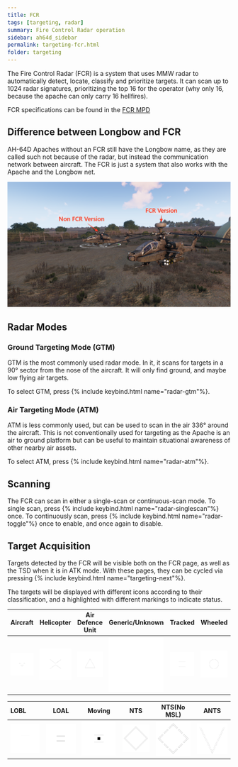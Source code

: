 ```yaml
---
title: FCR
tags: [targeting, radar]
summary: Fire Control Radar operation
sidebar: ah64d_sidebar
permalink: targeting-fcr.html
folder: targeting
---
```


The Fire Control Radar (FCR) is a system that uses MMW radar to automatically detect, locate, classify and prioritize targets. It can scan up to 1024 radar signatures, prioritizing the top 16 for the operator (why only 16, because the apache can only carry 16 hellfires).

FCR specifications can be found in the [FCR MPD](mpd-fcr.html)
## Difference between Longbow and FCR

AH-64D Apaches without an FCR still have the Longbow name, as they are called such not because of the radar, but instead the communication network between aircraft. The FCR is just a system that also works with the Apache and the Longbow net.

![](images/screenshots/FCR_dipiction.png)

## Radar Modes

### Ground Targeting Mode (GTM)

GTM is the most commonly used radar mode. In it, it scans for targets in a 90° sector from the nose of the aircraft. It will only find ground, and maybe low flying air targets.

To select GTM, press {% include keybind.html name="radar-gtm"%}.

### Air Targeting Mode (ATM)

ATM is less commonly used, but can be used to scan in the air 336° around the aircraft. This is not conventionally used for targeting as the Apache is an air to ground platform but can be useful to maintain situational awareness of other nearby air assets.

To select ATM, press {% include keybind.html name="radar-atm"%}.

## Scanning

The FCR can scan in either a single-scan or continuous-scan mode. To single scan, press {% include keybind.html name="radar-singlescan"%} once. To continuously scan, press {% include keybind.html name="radar-toggle"%} once to enable, and once again to disable.


## Target Acquisition

Targets detected by the FCR will be visible both on the FCR page, as well as the TSD when it is in ATK mode. With these pages, they can be cycled via pressing {% include keybind.html name="targeting-next"%}.

The targets will be displayed with different icons according to their classification, and a highlighted with different markings to indicate status.

| Aircraft | Helicopter | Air Defence Unit | Generic/Unknown | Tracked | Wheeled
| :-- |  :-: |  :-: |  :-: |  :-: |  :-:
![](images/tex/icons/flyer_ca.png) | ![](images/tex/icons/heliLOBL_ca.png) | ![](images/tex/icons/aduLOBL_ca.png) | ![](images/tex/icons/unkLOBL_ca.png) | ![](images/tex/icons/trackLOBL_ca.png) | ![](images/tex/icons/wheelLOBL_ca.png)

| LOBL | LOAL | Moving | NTS | NTS(No MSL) | ANTS
| :-- |  :-: |  :-: |  :-: |  :-: |  :-:
![](images/tex/icons/trackLOBL_ca.png) | ![](images/tex/icons/trackLOAL_ca.png) | ![](images/tex/icons/trackMOVE_ca.png) | ![](images/tex/icons/nts_ca.png) | ![](images/tex/icons/nts_noMSL_ca.png) | ![](images/tex/icons/ants_ca.png)